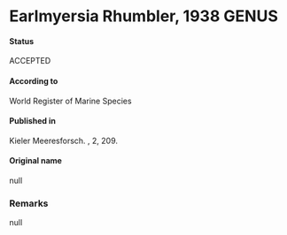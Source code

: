 Earlmyersia Rhumbler, 1938 GENUS
=======

#### Status
ACCEPTED

#### According to
World Register of Marine Species

#### Published in
Kieler Meeresforsch. , 2, 209.

#### Original name
null

### Remarks
null